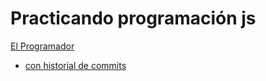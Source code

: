 # Practicando programación js

[El Programador](https://andr7st.github.io/Grupo)


* [con historial de commits](https://github.com/Andr7st/Group-test)
